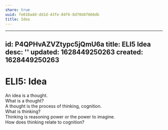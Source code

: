 ```yaml
---
share: true
uuid: fe018add-dd1d-43fe-84f6-8d70d4f666db
title: Idea
---
```

---
id: P4QPHvAZVZtypc5jQmU6a
title: ELI5 Idea
desc: ''
updated: 1628449250263
created: 1628449250263
---
# ELI5: Idea
An idea is a thought.   
What is a thought?  
A thought is the process of thinking, cognition.  
What is thinking?  
Thinking is reasoning power or the power to imagine.  
How does thinking relate to cognition?
